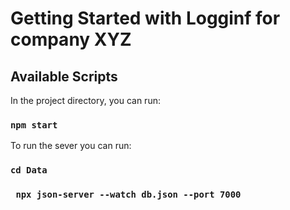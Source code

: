 # Getting Started with Logginf for company XYZ


## Available Scripts

In the project directory, you can run:

### `npm start`

To run the sever you can run:

### `cd Data`

### ` npx json-server --watch db.json --port 7000`

